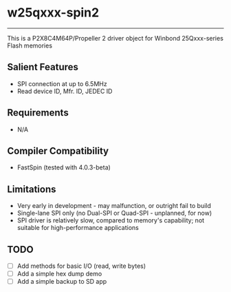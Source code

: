 # w25qxxx-spin2 
---------------

This is a P2X8C4M64P/Propeller 2 driver object for Winbond 25Qxxx-series Flash memories

## Salient Features

* SPI connection at up to 6.5MHz
* Read device ID, Mfr. ID, JEDEC ID

## Requirements

* N/A

## Compiler Compatibility

* FastSpin (tested with 4.0.3-beta)

## Limitations

* Very early in development - may malfunction, or outright fail to build
* Single-lane SPI only (no Dual-SPI or Quad-SPI - unplanned, for now)
* SPI driver is relatively slow, compared to memory's capability; not suitable for high-performance applications

## TODO

- [ ] Add methods for basic I/O (read, write bytes)
- [ ] Add a simple hex dump demo
- [ ] Add a simple backup to SD app
